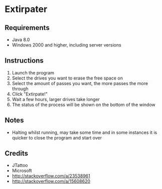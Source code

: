 Extirpater
==========

Requirements
------------
- Java 8.0
- Windows 2000 and higher, including server versions

Instructions
------------
1. Launch the program
2. Select the drives you want to erase the free space on
3. Select the amount of passes you want, the more passes the more through
4. Click "Extirpate!"
5. Wait a few hours, larger drives take longer
6. The status of the process will be shown on the bottom of the window

Notes
-----
- Halting whilst running, may take some time and in some instances it is quicker to close the program and start over

Credits
-------
- JTattoo
- Microsoft
- http://stackoverflow.com/a/23538961
- http://stackoverflow.com/a/15608620
